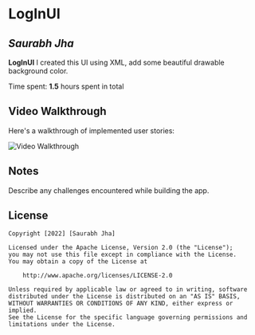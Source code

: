 # LogInUI

## *Saurabh Jha*

**LogInUI** I created this UI using XML, add some beautiful drawable background color.  

Time spent: **1.5** hours spent in total






## Video Walkthrough

Here's a walkthrough of implemented user stories:

<img src='https://gifs.com/gif/Y7NJMY' title='Video Walkthrough' width='' alt='Video Walkthrough' />



## Notes

Describe any challenges encountered while building the app.

## License

    Copyright [2022] [Saurabh Jha]

    Licensed under the Apache License, Version 2.0 (the "License");
    you may not use this file except in compliance with the License.
    You may obtain a copy of the License at

        http://www.apache.org/licenses/LICENSE-2.0

    Unless required by applicable law or agreed to in writing, software
    distributed under the License is distributed on an "AS IS" BASIS,
    WITHOUT WARRANTIES OR CONDITIONS OF ANY KIND, either express or implied.
    See the License for the specific language governing permissions and
    limitations under the License.
